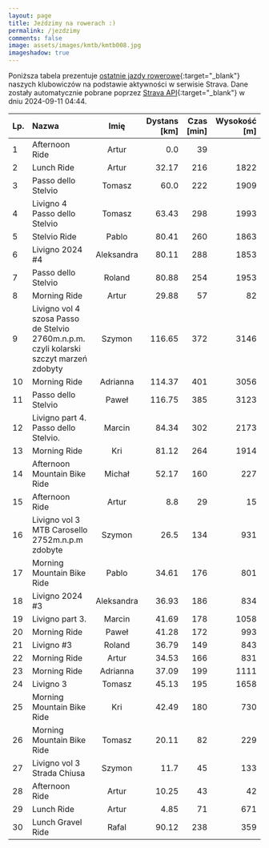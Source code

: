 ```yaml
---
layout: page
title: Jeździmy na rowerach :)
permalink: /jezdzimy
comments: false
image: assets/images/kmtb/kmtb008.jpg
imageshadow: true
---
```


Poniższa tabela prezentuje [ostatnie jazdy rowerowe](https://www.strava.com/clubs/336381){:target="_blank"} naszych klubowiczów na podstawie aktywności w serwisie Strava. Dane zostały automatycznie pobrane poprzez [Strava API](https://developers.strava.com/docs/reference/#api-Clubs-getClubActivitiesById){:target="_blank"} w dniu 2024-09-11 04:44.

Lp. | Nazwa | Imię | Dystans [km] | Czas [min] | Wysokość [m]
:--- | :--- | :---: | ---: | ---: | ---:
1|Afternoon Ride|Artur|0.0|39|
2|Lunch Ride|Artur|32.17|216|1822
3|Passo dello Stelvio|Tomasz|60.0|222|1909
4|Livigno 4 Passo dello Stelvio|Tomasz|63.43|298|1993
5|Stelvio Ride|Pablo|80.41|260|1863
6|Livigno 2024 #4|Aleksandra|80.11|288|1853
7|Passo dello Stelvio|Roland|80.88|254|1953
8|Morning Ride|Artur|29.88|57|82
9|Livigno vol 4 szosa Passo de Stelvio 2760m.n.p.m. czyli kolarski szczyt marzeń zdobyty|Szymon|116.65|372|3146
10|Morning Ride|Adrianna|114.37|401|3056
11|Passo dello Stelvio|Paweł|116.75|385|3123
12|Livigno part 4. Passo dello Stelvio.|Marcin|84.34|302|2173
13|Morning Ride|Kri|81.12|264|1914
14|Afternoon Mountain Bike Ride|Michał|52.17|160|227
15|Afternoon Ride|Artur|8.8|29|15
16|Livigno vol 3 MTB Carosello 2752m.n.p.m zdobyte|Szymon|26.5|134|931
17|Morning Mountain Bike Ride|Pablo|34.61|176|801
18|Livigno 2024 #3|Aleksandra|36.93|186|834
19|Livigno part 3.|Marcin|41.69|178|1058
20|Morning Ride|Paweł|41.28|172|993
21|Livigno #3|Roland|36.79|149|843
22|Morning Ride|Artur|34.53|166|831
23|Morning Ride|Adrianna|37.09|199|1111
24|Livigno 3|Tomasz|45.13|195|1658
25|Morning Mountain Bike Ride|Kri|42.49|180|730
26|Morning Mountain Bike Ride|Tomasz|20.11|82|229
27|Livigno vol 3 Strada Chiusa|Szymon|11.7|45|133
28|Afternoon Ride|Artur|10.25|43|42
29|Lunch Ride|Artur|4.85|71|671
30|Lunch Gravel Ride|Rafal|90.12|238|359
